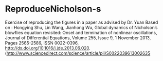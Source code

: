 # ReproduceNicholson-s
Exercise of reproducing the figures in a paper as advised by Dr. Yuan 
Based on :
Hongying Shu, Lin Wang, Jianhong Wu, Global dynamics of Nicholsonʼs blowflies equation revisited: Onset and termination of nonlinear oscillations, Journal of Differential Equations, Volume 255, Issue 9, 1 November 2013, Pages 2565-2586, ISSN 0022-0396, http://dx.doi.org/10.1016/j.jde.2013.06.020.
(http://www.sciencedirect.com/science/article/pii/S0022039613002635
